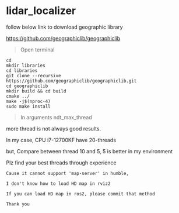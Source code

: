 # lidar_localizer

follow below link to download geographic library

https://github.com/geographiclib/geographiclib

> Open terminal

```
cd
mkdir libraries
cd libraries
git clone --recursive https://github.com/geographiclib/geographiclib.git
cd geographiclib
mkdir build && cd build
cmake ../
make -j$(nproc-4)
sudo make install
```

> In arguments ndt_max_thread

more thread is not always good results.

In my case, CPU i7-12700KF have 20-threads

but, Compare between thread 10 and 5, 5 is better in my environment

Plz find your best threads through experience


```
Cause it cannot support 'map-server' in humble, 

I don't know how to load HD map in rviz2

If you can load HD map in ros2, please commit that method

Thank you
```
